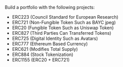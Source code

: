 Build a portfolio with the following projects:

- ERC223 (Council Standard for European Research)
- ERC721 (Non-Fungible Token Such as BAYC jpeg)
- ERC20 (Fungible Token Such as Uniswap Token)
- ERC827 (Third Parties Can Transferred Tokens)
- ERC725 (Digital Identity Such as Avatars)
- ERC777 (Ethereum Based Currency)
- ERC621 (Modifies Total Supply)
- ERC884 (Stock Tokenization)
- ERC1155 (ERC20 + ERC721)
